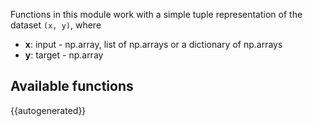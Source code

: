 Functions in this module work with a simple tuple representation of the dataset `(x, y)`, where

- **x**: input - np.array, list of np.arrays or a dictionary of np.arrays
- **y**: target - np.array


## Available functions

{{autogenerated}}
